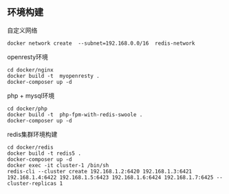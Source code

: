 
## 环境构建
自定义网络
```shell 
docker network create  --subnet=192.168.0.0/16  redis-network
```

openresty环境
```shell 
cd docker/nginx
docker build -t  myopenresty . 
docker-composer up -d
```

php + mysql环境
```shell 
cd docker/php
docker build -t  php-fpm-with-redis-swoole .
docker-composer up -d
```


redis集群环境构建
```shell 
cd docker/redis
docker build -t redis5 .
docker-composer up -d
docker exec -it cluster-1 /bin/sh
redis-cli --cluster create 192.168.1.2:6420 192.168.1.3:6421 192.168.1.4:6422 192.168.1.5:6423 192.168.1.6:6424 192.168.1.7:6425 --cluster-replicas 1
```